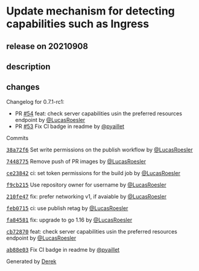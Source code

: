 # Update mechanism for detecting capabilities such as Ingress

## release on 20210908

## description

## changes

Changelog for 0.7.1-rc1:

* PR <a class="issue-link js-issue-link" data-error-text="Failed to load title" data-id="982043548" data-permission-text="Title is private" data-url="https://github.com/openfaas/ingress-operator/issues/54" data-hovercard-type="pull_request" data-hovercard-url="/openfaas/ingress-operator/pull/54/hovercard" href="https://github.com/openfaas/ingress-operator/pull/54">#54</a> feat: check server capabilities usin the preferred resources endpoint by <a class="user-mention notranslate" data-hovercard-type="user" data-hovercard-url="/users/LucasRoesler/hovercard" data-octo-click="hovercard-link-click" data-octo-dimensions="link_type:self" href="https://github.com/LucasRoesler">@LucasRoesler</a>
* PR <a class="issue-link js-issue-link" data-error-text="Failed to load title" data-id="979544462" data-permission-text="Title is private" data-url="https://github.com/openfaas/ingress-operator/issues/53" data-hovercard-type="pull_request" data-hovercard-url="/openfaas/ingress-operator/pull/53/hovercard" href="https://github.com/openfaas/ingress-operator/pull/53">#53</a> Fix CI badge in readme by <a class="user-mention notranslate" data-hovercard-type="user" data-hovercard-url="/users/pyaillet/hovercard" data-octo-click="hovercard-link-click" data-octo-dimensions="link_type:self" href="https://github.com/pyaillet">@pyaillet</a>

Commits

<a class="commit-link" data-hovercard-type="commit" data-hovercard-url="https://github.com/openfaas/ingress-operator/commit/38a72f6237eb30d81f60ba8b458f2fe3519632dd/hovercard" href="https://github.com/openfaas/ingress-operator/commit/38a72f6237eb30d81f60ba8b458f2fe3519632dd"><tt>38a72f6</tt></a> Set write permissions on the publish workflow by <a class="user-mention notranslate" data-hovercard-type="user" data-hovercard-url="/users/LucasRoesler/hovercard" data-octo-click="hovercard-link-click" data-octo-dimensions="link_type:self" href="https://github.com/LucasRoesler">@LucasRoesler</a>

<a class="commit-link" data-hovercard-type="commit" data-hovercard-url="https://github.com/openfaas/ingress-operator/commit/7448775b3b73ac4c847571c852174cd9cd0093aa/hovercard" href="https://github.com/openfaas/ingress-operator/commit/7448775b3b73ac4c847571c852174cd9cd0093aa"><tt>7448775</tt></a> Remove push of PR images by <a class="user-mention notranslate" data-hovercard-type="user" data-hovercard-url="/users/LucasRoesler/hovercard" data-octo-click="hovercard-link-click" data-octo-dimensions="link_type:self" href="https://github.com/LucasRoesler">@LucasRoesler</a>

<a class="commit-link" data-hovercard-type="commit" data-hovercard-url="https://github.com/openfaas/ingress-operator/commit/ce2384210dd4b66ee1745a0a99591d06d787e27e/hovercard" href="https://github.com/openfaas/ingress-operator/commit/ce2384210dd4b66ee1745a0a99591d06d787e27e"><tt>ce23842</tt></a> ci: set token permissions for the build job by <a class="user-mention notranslate" data-hovercard-type="user" data-hovercard-url="/users/LucasRoesler/hovercard" data-octo-click="hovercard-link-click" data-octo-dimensions="link_type:self" href="https://github.com/LucasRoesler">@LucasRoesler</a>

<a class="commit-link" data-hovercard-type="commit" data-hovercard-url="https://github.com/openfaas/ingress-operator/commit/f9cb2150554720559d50cbc49606b4376d0db198/hovercard" href="https://github.com/openfaas/ingress-operator/commit/f9cb2150554720559d50cbc49606b4376d0db198"><tt>f9cb215</tt></a> Use repository owner for username by <a class="user-mention notranslate" data-hovercard-type="user" data-hovercard-url="/users/LucasRoesler/hovercard" data-octo-click="hovercard-link-click" data-octo-dimensions="link_type:self" href="https://github.com/LucasRoesler">@LucasRoesler</a>

<a class="commit-link" data-hovercard-type="commit" data-hovercard-url="https://github.com/openfaas/ingress-operator/commit/210fe470407de85c4af361e3b09609dc0132279c/hovercard" href="https://github.com/openfaas/ingress-operator/commit/210fe470407de85c4af361e3b09609dc0132279c"><tt>210fe47</tt></a> fix: prefer networking v1, if avaiable by <a class="user-mention notranslate" data-hovercard-type="user" data-hovercard-url="/users/LucasRoesler/hovercard" data-octo-click="hovercard-link-click" data-octo-dimensions="link_type:self" href="https://github.com/LucasRoesler">@LucasRoesler</a>

<a class="commit-link" data-hovercard-type="commit" data-hovercard-url="https://github.com/openfaas/ingress-operator/commit/feb0715ab6d44dc805748bb4894fd737a153cf1e/hovercard" href="https://github.com/openfaas/ingress-operator/commit/feb0715ab6d44dc805748bb4894fd737a153cf1e"><tt>feb0715</tt></a> ci: use publish retag by <a class="user-mention notranslate" data-hovercard-type="user" data-hovercard-url="/users/LucasRoesler/hovercard" data-octo-click="hovercard-link-click" data-octo-dimensions="link_type:self" href="https://github.com/LucasRoesler">@LucasRoesler</a>

<a class="commit-link" data-hovercard-type="commit" data-hovercard-url="https://github.com/openfaas/ingress-operator/commit/fa84581494dbbb49396752264722a5a083323399/hovercard" href="https://github.com/openfaas/ingress-operator/commit/fa84581494dbbb49396752264722a5a083323399"><tt>fa84581</tt></a> fix: upgrade to go 1.16 by <a class="user-mention notranslate" data-hovercard-type="user" data-hovercard-url="/users/LucasRoesler/hovercard" data-octo-click="hovercard-link-click" data-octo-dimensions="link_type:self" href="https://github.com/LucasRoesler">@LucasRoesler</a>

<a class="commit-link" data-hovercard-type="commit" data-hovercard-url="https://github.com/openfaas/ingress-operator/commit/cb728707d3370ee4c2c295c3fec91a06ebd6d591/hovercard" href="https://github.com/openfaas/ingress-operator/commit/cb728707d3370ee4c2c295c3fec91a06ebd6d591"><tt>cb72870</tt></a> feat: check server capabilities usin the preferred resources endpoint by <a class="user-mention notranslate" data-hovercard-type="user" data-hovercard-url="/users/LucasRoesler/hovercard" data-octo-click="hovercard-link-click" data-octo-dimensions="link_type:self" href="https://github.com/LucasRoesler">@LucasRoesler</a>

<a class="commit-link" data-hovercard-type="commit" data-hovercard-url="https://github.com/openfaas/ingress-operator/commit/ab88e0318bf3a0dd97cfa6460790ba1c53b9a57c/hovercard" href="https://github.com/openfaas/ingress-operator/commit/ab88e0318bf3a0dd97cfa6460790ba1c53b9a57c"><tt>ab88e03</tt></a> Fix CI badge in readme by <a class="user-mention notranslate" data-hovercard-type="user" data-hovercard-url="/users/pyaillet/hovercard" data-octo-click="hovercard-link-click" data-octo-dimensions="link_type:self" href="https://github.com/pyaillet">@pyaillet</a>

Generated by <a href="https://github.com/alexellis/derek/">Derek</a>


